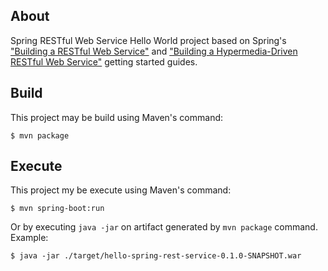 ## About

Spring RESTful Web Service Hello World project based on Spring's ["Building a RESTful Web Service"](https://spring.io/guides/gs/rest-service/) and ["Building a Hypermedia-Driven RESTful Web Service"](https://spring.io/guides/gs/rest-hateoas/) getting started guides.

## Build

This project may be build using Maven's command:

    $ mvn package

## Execute

This project my be execute using Maven's command:

    $ mvn spring-boot:run

Or by executing `java -jar` on artifact generated by `mvn package` command. Example:

    $ java -jar ./target/hello-spring-rest-service-0.1.0-SNAPSHOT.war
